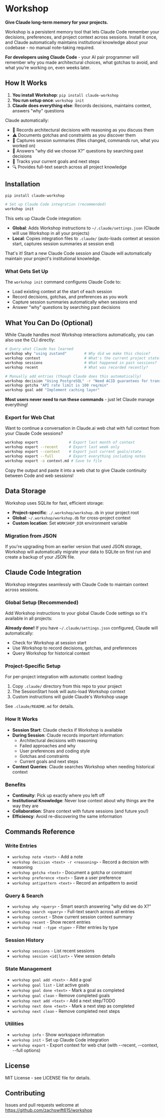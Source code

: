 # Workshop

**Give Claude long-term memory for your projects.**

Workshop is a persistent memory tool that lets Claude Code remember your decisions, preferences, and project context across sessions. Install it once, and Claude automatically maintains institutional knowledge about your codebase - no manual note-taking required.

**For developers using Claude Code** - your AI pair programmer will remember why you made architectural choices, what gotchas to avoid, and what you're working on, even weeks later.

## How It Works

1. **You install Workshop**: `pip install claude-workshop`
2. **You run setup once**: `workshop init`
3. **Claude does everything else**: Records decisions, maintains context, answers "why" questions

Claude automatically:
- 📝 Records architectural decisions with reasoning as you discuss them
- ⚠️ Documents gotchas and constraints as you discover them
- 🔄 Captures session summaries (files changed, commands run, what you worked on)
- 🧠 Answers "why did we choose X?" questions by searching past decisions
- 🎯 Tracks your current goals and next steps
- 🔍 Provides full-text search across all project knowledge

## Installation

```bash
pip install claude-workshop

# Set up Claude Code integration (recommended)
workshop init
```

This sets up Claude Code integration:
- **Global**: Adds Workshop instructions to `~/.claude/settings.json` (Claude will use Workshop in all your projects)
- **Local**: Copies integration files to `.claude/` (auto-loads context at session start, captures session summaries at session end)

That's it! Start a new Claude Code session and Claude will automatically maintain your project's institutional knowledge.

### What Gets Set Up

The `workshop init` command configures Claude Code to:
- Load existing context at the start of each session
- Record decisions, gotchas, and preferences as you work
- Capture session summaries automatically when sessions end
- Answer "why" questions by searching past decisions

## What You Can Do (Optional)

While Claude handles most Workshop interactions automatically, you can also use the CLI directly:

```bash
# Query what Claude has learned
workshop why "using zustand"        # Why did we make this choice?
workshop context                    # What's the current project state?
workshop sessions                   # What happened in past sessions?
workshop recent                     # What was recorded recently?

# Manually add entries (though Claude does this automatically)
workshop decision "Using PostgreSQL" -r "Need ACID guarantees for transactions"
workshop gotcha "API rate limit is 100 req/min"
workshop goal add "Implement caching layer"
```

**Most users never need to run these commands** - just let Claude manage everything!

### Export for Web Chat

Want to continue a conversation in Claude.ai web chat with full context from your Claude Code sessions?

```bash
workshop export              # Export last month of context
workshop export --recent     # Export last week only
workshop export --context    # Export just current goals/state
workshop export --full       # Export everything including notes
workshop export -o context.md # Save to file
```

Copy the output and paste it into a web chat to give Claude continuity between Code and web sessions!

## Data Storage

Workshop uses SQLite for fast, efficient storage:
- **Project-specific**: `./.workshop/workshop.db` in your project root
- **Global**: `~/.workshop/workshop.db` for cross-project context
- **Custom location**: Set `WORKSHOP_DIR` environment variable

### Migration from JSON

If you're upgrading from an earlier version that used JSON storage, Workshop will automatically migrate your data to SQLite on first run and create a backup of your JSON file.

## Claude Code Integration

Workshop integrates seamlessly with Claude Code to maintain context across sessions.

### Global Setup (Recommended)

Add Workshop instructions to your global Claude Code settings so it's available in all projects:

**Already done!** If you have `~/.claude/settings.json` configured, Claude will automatically:
- Check for Workshop at session start
- Use Workshop to record decisions, gotchas, and preferences
- Query Workshop for historical context

### Project-Specific Setup

For per-project integration with automatic context loading:

1. Copy `.claude/` directory from this repo to your project
2. The SessionStart hook will auto-load Workshop context
3. Custom instructions will guide Claude's Workshop usage

See `.claude/README.md` for details.

### How It Works

- **Session Start**: Claude checks if Workshop is available
- **During Session**: Claude records important information:
  - Architectural decisions with reasoning
  - Failed approaches and why
  - User preferences and coding style
  - Gotchas and constraints
  - Current goals and next steps
- **Context Queries**: Claude searches Workshop when needing historical context

### Benefits

- **Continuity**: Pick up exactly where you left off
- **Institutional Knowledge**: Never lose context about why things are the way they are
- **Collaboration**: Share context with future sessions (and future you!)
- **Efficiency**: Avoid re-discovering the same information


## Commands Reference

### Write Entries
- `workshop note <text>` - Add a note
- `workshop decision <text> -r <reasoning>` - Record a decision with reasoning  
- `workshop gotcha <text>` - Document a gotcha or constraint
- `workshop preference <text>` - Save a user preference
- `workshop antipattern <text>` - Record an antipattern to avoid

### Query & Search
- `workshop why <query>` - Smart search answering "why did we do X?"
- `workshop search <query>` - Full-text search across all entries
- `workshop context` - Show current session context summary
- `workshop recent` - Show recent entries
- `workshop read --type <type>` - Filter entries by type

### Session History
- `workshop sessions` - List recent sessions
- `workshop session <id|last>` - View session details

### State Management
- `workshop goal add <text>` - Add a goal
- `workshop goal list` - List active goals
- `workshop goal done <text>` - Mark a goal as completed
- `workshop goal clean` - Remove completed goals
- `workshop next add <text>` - Add a next step/TODO
- `workshop next done <text>` - Mark a next step as completed
- `workshop next clean` - Remove completed next steps

### Utilities
- `workshop info` - Show workspace information
- `workshop init` - Set up Claude Code integration
- `workshop export` - Export context for web chat (with --recent, --context, --full options)

## License

MIT License - see LICENSE file for details.

## Contributing

Issues and pull requests welcome at https://github.com/zachswift615/workshop

